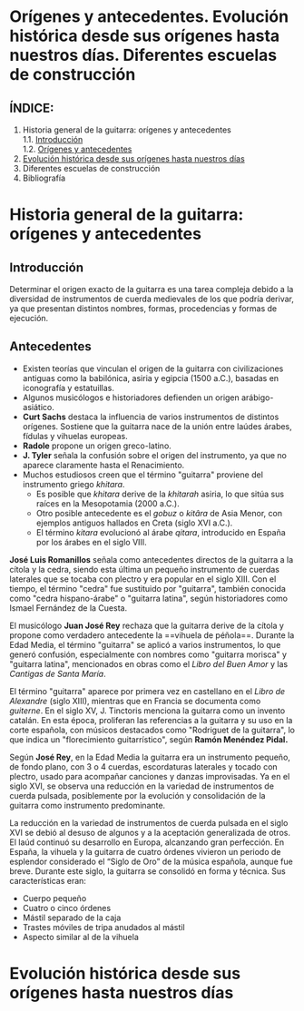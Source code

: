 # Orígenes y antecedentes. Evolución histórica desde sus orígenes hasta nuestros días. Diferentes escuelas de construcción
## ÍNDICE:

1. Historia general de la guitarra: orígenes y antecedentes  
    1.1. [Introducción](#Introducción)  
    1.2. [Orígenes y antecedentes](#Antecedentes)
2. [Evolución histórica desde sus orígenes hasta nuestros días](#Evolución%20histórica%20desde%20sus%20orígenes%20hasta%20nuestros%20días)
3. Diferentes escuelas de construcción
4. Bibliografía

# Historia general de la guitarra: orígenes y antecedentes  
## Introducción

Determinar el origen exacto de la guitarra es una tarea compleja debido a la diversidad de instrumentos de cuerda medievales de los que podría derivar, ya que presentan distintos nombres, formas, procedencias y formas de ejecución.

## Antecedentes

- Existen teorías que vinculan el origen de la guitarra con civilizaciones antiguas como la babilónica, asiria y egipcia (1500 a.C.), basadas en iconografía y estatuillas.
- Algunos musicólogos e historiadores defienden un origen arábigo-asiático.
- **Curt Sachs** destaca la influencia de varios instrumentos de distintos orígenes. Sostiene que la guitarra nace de la unión entre laúdes árabes, fídulas y vihuelas europeas.
- **Radole** propone un origen greco-latino.
- **J. Tyler** señala la confusión sobre el origen del instrumento, ya que no aparece claramente hasta el Renacimiento.
- Muchos estudiosos creen que el término "guitarra" proviene del instrumento griego _khitara_. 
	- Es posible que _khitara_ derive de la _khitarah_ asiria, lo que sitúa sus raíces en la Mesopotamia (2000 a.C.).
	- Otro posible antecedente es el _gobuz_ o _kitâra_ de Asia Menor, con ejemplos antiguos hallados en Creta (siglo XVI a.C.).
	- El término _kitara_ evolucionó al árabe _qitara_, introducido en España por los árabes en el siglo VIII.

**José Luis Romanillos** señala como antecedentes directos de la guitarra a la cítola y la cedra, siendo esta última un pequeño instrumento de cuerdas laterales que se tocaba con plectro y era popular en el siglo XIII. Con el tiempo, el término "cedra" fue sustituido por "guitarra", también conocida como "cedra hispano-árabe" o "guitarra latina", según historiadores como Ismael Fernández de la Cuesta.

El musicólogo **Juan José Rey** rechaza que la guitarra derive de la cítola y propone como verdadero antecedente la ==vihuela de péñola==. Durante la Edad Media, el término "guitarra" se aplicó a varios instrumentos, lo que generó confusión, especialmente con nombres como "guitarra morisca" y "guitarra latina", mencionados en obras como el _Libro del Buen Amor_ y las _Cantigas de Santa María_.

El término "guitarra" aparece por primera vez en castellano en el _Libro de Alexandre_ (siglo XIII), mientras que en Francia se documenta como _guiterne_. En el siglo XV, J. Tinctoris menciona la guitarra como un invento catalán. En esta época, proliferan las referencias a la guitarra y su uso en la corte española, con músicos destacados como "Rodriguet de la guitarra", lo que indica un "florecimiento guitarrístico", según **Ramón Menéndez Pidal.**

Según **José Rey**, en la Edad Media la guitarra era un instrumento pequeño, de fondo plano, con 3 o 4 cuerdas, escordaturas laterales y tocado con plectro, usado para acompañar canciones y danzas improvisadas. Ya en el siglo XVI, se observa una reducción en la variedad de instrumentos de cuerda pulsada, posiblemente por la evolución y consolidación de la guitarra como instrumento predominante.

La reducción en la variedad de instrumentos de cuerda pulsada en el siglo XVI se debió al desuso de algunos y a la aceptación generalizada de otros. El laúd continuó su desarrollo en Europa, alcanzando gran perfección. En España, la vihuela y la guitarra de cuatro órdenes vivieron un periodo de esplendor considerado el “Siglo de Oro” de la música española, aunque fue breve. Durante este siglo, la guitarra se consolidó en forma y técnica. 
Sus características eran: 
- Cuerpo pequeño 
- Cuatro o cinco órdenes 
- Mástil separado de la caja 
- Trastes móviles de tripa anudados al mástil 
- Aspecto similar al de la vihuela

# Evolución histórica desde sus orígenes hasta nuestros días

